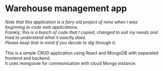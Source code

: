 # Warehouse management app
 
*Note that this application is a fairy old project of mine when I was beginning to code web applications.*  
*Frankly, this is a bunch of code that I copied, changed to suit my needs and tried to understand what it exactly does.*  
*Please keep that in mind if you decide to dig through it.*
<br>
<br>
This is a simple CRUD application using React and MongoDB with separated frontend and backend.  
It uses mongoose for communication with cloud Mongo instance.